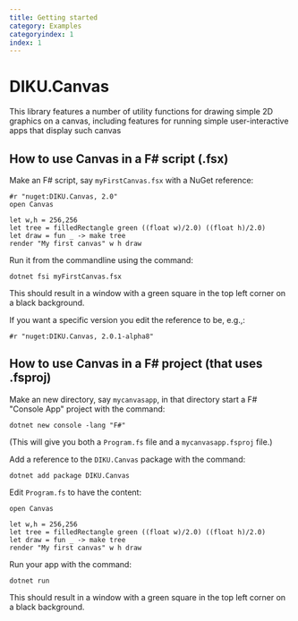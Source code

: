 ```yaml
---
title: Getting started
category: Examples
categoryindex: 1
index: 1
---
```


# DIKU.Canvas

This library features a number of utility functions for drawing simple
2D graphics on a canvas, including features for running simple
user-interactive apps that display such canvas


## How to use Canvas in a F# script (.fsx)

Make an F# script, say `myFirstCanvas.fsx` with a NuGet reference:

    #r "nuget:DIKU.Canvas, 2.0"
    open Canvas

    let w,h = 256,256
    let tree = filledRectangle green ((float w)/2.0) ((float h)/2.0)
    let draw = fun _ -> make tree
    render "My first canvas" w h draw

Run it from the commandline using the command:

    dotnet fsi myFirstCanvas.fsx

This should result in a window with a green square in the top left corner on a black background.

If you want a specific version you edit the reference to be, e.g.,:

    #r "nuget:DIKU.Canvas, 2.0.1-alpha8"


## How to use Canvas in a F# project (that uses .fsproj)

Make an new directory, say `mycanvasapp`, in that directory start a F#
"Console App" project with the command:

    dotnet new console -lang "F#"

(This will give you both a `Program.fs` file and a `mycanvasapp.fsproj` file.)

Add a reference to the `DIKU.Canvas` package with the command:

    dotnet add package DIKU.Canvas

Edit `Program.fs` to have the content:

    open Canvas

    let w,h = 256,256
    let tree = filledRectangle green ((float w)/2.0) ((float h)/2.0)
    let draw = fun _ -> make tree
    render "My first canvas" w h draw

Run your app with the command:

    dotnet run

This should result in a window with a green square in the top left corner on a black background.
